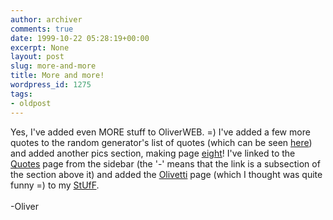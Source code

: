 ```yaml
---
author: archiver
comments: true
date: 1999-10-22 05:28:19+00:00
excerpt: None
layout: post
slug: more-and-more
title: More and more!
wordpress_id: 1275
tags:
- oldpost
---
```


Yes, I've added even MORE stuff to OliverWEB. =) I've added a few more quotes to the random generator's list of quotes (which can be seen <a href="random.txt">here</a>) and added another pics section, making page <a href="http://www.oliverweb.com/pics/8/index.shtml">eight</a>! I've linked to the <a href="http://www.oliverweb.com/boredom2/quotes/index.shtml">Quotes</a> page from the sidebar (the '-' means that the link is a subsection of the section above it) and added the <a href="http://www.oliverweb.com/stuff/olivetti.shtml">Olivetti</a> page (which I thought was quite funny =) to my <a href="http://www.oliverweb.com/stuff/index.shtml">StUfF</a>.<br /><br />-Oliver